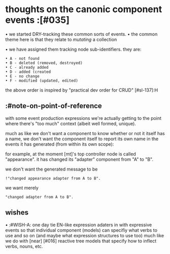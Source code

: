 # thoughts on the canonic component events :[#035]

  • we started DRY-tracking these common sorts of events.
  • the common theme here is that they relate to *mutating* a collection

  • we have assigned them tracking node sub-identifiers. they are:

    • A - not found
    • B - deleted (removed, destroyed)
    • C - already added
    • D - added (created
    • E - no change
    • F - modified (updated, edited)

   the above order is inspired by "practical dev order for CRUD" [#sl-137]:H




## :#note-on-point-of-reference

with some event production expressions we're actually getting to the
point where there's "too much" context (albeit well formed, unique).

much as like we don't want a component to know whether or not it itself
has a name, we don't want the component itself to report its own name in
the events it has generated (from within its own scope):

for example, at the moment [mt]'s top controller node is called
"appearance". it has changed its "adapter" component from "A" to "B".

we don't want the generated message to be

    !"changed appearance adapter from A to B".

we want merely

    "changed adapter from A to B".




## wishes

• :#WISH-A: one day tie EN-like expression adaters in with expressive
  events so that individual component (models) can specifiy what verbs to
  use and so on (and maybe what expression structures to use too) much like
  we do with [near]  [#016] reactive tree models that specify how to
  inflect verbs, nouns, etc.
